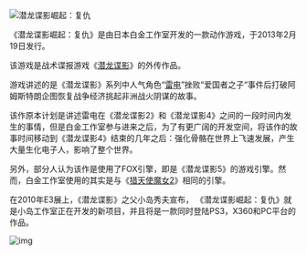 ![潜龙谍影崛起：复仇](https://bkimg.cdn.bcebos.com/pic/279759ee3d6d55fb5018138c6e224f4a21a4ddba?x-bce-process=image/resize,m_lfit,w_536,limit_1/format,f_auto)

《潜龙谍影崛起：复仇》是由日本白金工作室开发的一款动作游戏，于2013年2月19日发行。

该游戏是战术谍报游戏《[潜龙谍影](https://baike.baidu.com/item/潜龙谍影/2296565?fromModule=lemma_inlink)》的外传作品。

游戏讲述的是《潜龙谍影》系列中人气角色“[雷电](https://baike.baidu.com/item/雷电/2207868?fromModule=lemma_inlink)”挫败“爱国者之子“事件后打破阿姆斯特朗企图恢复战争经济挑起非洲战火阴谋的故事。

该作原本计划是讲述雷电在《潜龙谍影2》和《潜龙谍影4》之间的一段时间内发生的事情，但是白金工作室参与进来之后，为了有更广阔的开发空间，将该作的故事时间移动到《潜龙谍影4》结束的几年之后：强化骨骼在世界上飞速发展，产生大量生化电子人，影响了整个世界。

另外，部分人认为该作是使用了FOX引擎，即是《潜龙谍影5》的游戏引擎。然而，白金工作室使用的其实是与《[猎天使魔女2](https://baike.baidu.com/item/猎天使魔女2/2410259?fromModule=lemma_inlink)》相同的引擎。

在2010年E3展上，《潜龙谍影》之父小岛秀夫宣布， 《潜龙谍影崛起：复仇》就是小岛工作室正在开发的新项目，并且将是一款同时登陆PS3，X360和PC平台的作品。

![img](https://bkimg.cdn.bcebos.com/pic/f3d3572c11dfa9ec4d8f3f4864d0f703908fc1c8?x-bce-process=image/resize,m_lfit,w_440,limit_1/format,f_auto)